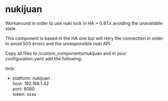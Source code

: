 # nukijuan

Workaround in order to use nuki lock in HA > 0.97.x avoiding the unavailable state.

This component is based in the HA one but will retry the connection in order to avoid 503 errors and the unresponsible nuki API.

Copy all files to /custom_components/nukijuan and in your configuration.yaml add the following:

lock:
  - platform: nukijuan  
    host: 192.168.1.42  
    port: 8080  
    token: xxxx 


